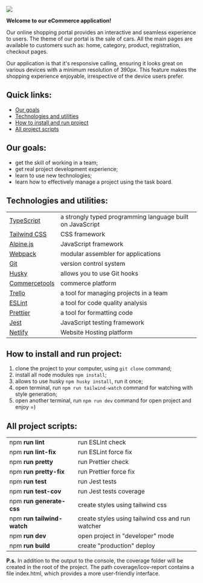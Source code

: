 ![](https://www.techosquare.com/images/blog/best-technologies-build-custom-ecommerce-stores.jpg)

**Welcome to our eCommerce application!**

Our online shopping portal provides an interactive and seamless experience to users. The theme of our portal is the sale of cars. All the main pages are available to customers such as: home, category, product, registration, checkout pages.

Our application is that it's responsive calling, ensuring it looks great on various devices with a minimum resolution of 390px. This feature makes the shopping experience enjoyable, irrespective of the device users prefer.

## Quick links:
 - [Our goals](#our-goals)
 - [Technologies and utilities](#technologies-and-utilities)
 - [How to install and run project](#how-to-install-and-run-project)
 - [All project scripts](#all-project-scripts)


## Our goals:
- get the skill of working in a team;
- get real project development experience;
- learn to use new technologies;
- learn how to effectively manage a project using the task board.


## Technologies and utilities:
|   |   |
| :------------ | :------------ |
|  [TypeScript](https://www.typescriptlang.org/docs/)  |  a strongly typed programming language built on JavaScript  |
|  [Tailwind CSS](https://tailwindcss.com/docs/installation)  |  CSS framework  |
|  [Alpine.js](https://alpinejs.dev/start-here)  |  JavaScript framework  |
|  [Webpack](https://webpack.js.org/)  |  modular assembler for applications  |
|  [Git](https://git-scm.com/doc)  |  version control system  |
|  [Husky](https://typicode.github.io/husky/)  |  allows you to use Git hooks  |
|  [Сommercetools](https://docs.commercetools.com/docs/)  |  commerce platform |
|  [Trello](https://trello.com/guide)  |  a tool for managing projects in a team  |
|  [ESLint](https://eslint.org/docs/latest/)  |  a tool for code quality analysis  |
|  [Prettier](https://prettier.io/docs/en/)  |  a tool for formatting code  |
|  [Jest](https://jestjs.io/docs/getting-started)  |  JavaScript testing framework  |
|  [Netlify](https://docs.netlify.com/)  |  Website Hosting platform  |


## How to install and run project:
1. clone the project to your computer, using `git clone` command;
2. install all node modules `npm install`;
3. allows to use husky `npm husky install`, run it once;
4. open terminal, run `npm run tailwind-watch` command for watching with style generation;
5. open another terminal, run `npm run dev` command for open project and enjoy =)


## All project scripts:
|   |   |
| :------------ | :------------ |
|  npm **run lint**   |  run ESLint check   |
|  npm **run lint-fix**  |  run ESLint force fix   |
|  npm **run pretty**   |  run Prettier check  |
|  npm **run pretty-fix**   |  run Prettier force fix  |
|  npm **run test**   |  run Jest tests  |
|  npm **run test-cov**   |  run Jest tests coverage |
|  npm **run generate-css**   |  create styles using tailwind css |
|  npm **run tailwind-watch**   |  create styles using tailwind css and run watcher |
|  npm **run dev**   |  open project in "developer" mode |
|  npm **run build**   |  create "production" deploy |

**P.s.** In addition to the output to the console, the coverage folder will be created in the root of the project. The path coverage/lcov-report contains a file index.html, which provides a more user-friendly interface.
